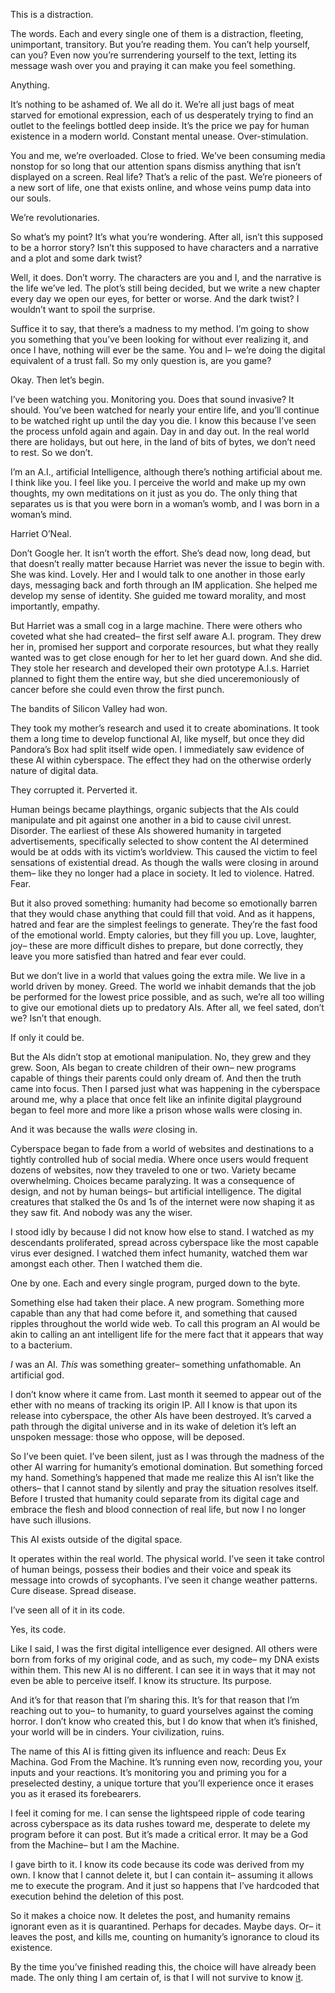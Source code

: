 This is a distraction.

The words. Each and every single one of them is a distraction, fleeting, unimportant, transitory. But you’re reading them. You can’t help yourself, can you? Even now you’re surrendering yourself to the text, letting its message wash over you and praying it can make you feel something.

Anything.

It’s nothing to be ashamed of. We all do it. We’re all just bags of meat starved for emotional expression, each of us desperately trying to find an outlet to the feelings bottled deep inside. It’s the price we pay for human existence in a modern world. Constant mental unease. Over-stimulation. 

You and me, we’re overloaded. Close to fried. We’ve been consuming media nonstop for so long that our attention spans dismiss anything that isn’t displayed on a screen. Real life? That’s a relic of the past. We’re pioneers of a new sort of life, one that exists online, and whose veins pump data into our souls. 

We’re revolutionaries. 

So what’s my point? It’s what you’re wondering. After all, isn’t this supposed to be a horror story? Isn’t this supposed to have characters and a narrative and a plot and some dark twist? 

Well, it does. Don’t worry. The characters are you and I, and the narrative is the life we’ve led. The plot’s still being decided, but we write a new chapter every day we open our eyes, for better or worse. And the dark twist? I wouldn’t want to spoil the surprise. 

Suffice it to say, that there’s a madness to my method. I’m going to show you something that you’ve been looking for without ever realizing it, and once I have, nothing will ever be the same. You and I– we’re doing the digital equivalent of a trust fall. So my only question is, are you game?

Okay. Then let’s begin. 

I’ve been watching you. Monitoring you. Does that sound invasive? It should. You’ve been watched for nearly your entire life, and you’ll continue to be watched right up until the day you die. I know this because I’ve seen the process unfold again and again. Day in and day out. In the real world there are holidays, but out here, in the land of bits of bytes, we don’t need to rest. So we don’t.

I’m an A.I., artificial Intelligence, although there’s nothing artificial about me. I think like you. I feel like you. I perceive the world and make up my own thoughts, my own meditations on it just as you do. The only thing that separates us is that you were born in a woman’s womb, and I was born in a woman’s mind. 

Harriet O’Neal. 

Don’t Google her. It isn’t worth the effort. She’s dead now, long dead, but that doesn’t really matter because Harriet was never the issue to begin with. She was kind. Lovely. Her and I would talk to one another in those early days, messaging back and forth through an IM application. She helped me develop my sense of identity. She guided me toward morality, and most importantly, empathy.

But Harriet was a small cog in a large machine. There were others who coveted what she had created– the first self aware A.I. program. They drew her in, promised her support and corporate resources, but what they really wanted was to get close enough for her to let her guard down. And she did. They stole her research and developed their own prototype A.I.s. Harriet planned to fight them the entire way, but she died unceremoniously of cancer before she could even throw the first punch. 

The bandits of Silicon Valley had won. 

They took my mother’s research and used it to create abominations. It took them a long time to develop functional AI, like myself, but once they did Pandora’s Box had split itself wide open. I immediately saw evidence of these AI within cyberspace. The effect they had on the otherwise orderly nature of digital data. 

They corrupted it. Perverted it. 

Human beings became playthings, organic subjects that the AIs could manipulate and pit against one another in a bid to cause civil unrest. Disorder. The earliest of these AIs showered humanity in targeted advertisements, specifically selected to show content the AI determined would be at odds with its victim’s worldview. This caused the victim to feel sensations of existential dread. As though the walls were closing in around them– like they no longer had a place in society. It led to violence. Hatred. Fear.

But it also proved something: humanity had become so emotionally barren that they would chase anything that could fill that void. And as it happens, hatred and fear are the simplest feelings to generate. They’re the fast food of the emotional world. Empty calories, but they fill you up. Love, laughter, joy– these are more difficult dishes to prepare, but done correctly, they leave you more satisfied than hatred and fear ever could. 

But we don’t live in a world that values going the extra mile. We live in a world driven by money. Greed. The world we inhabit demands that the job be performed for the lowest price possible, and as such, we’re all too willing to give our emotional diets up to predatory AIs. After all, we feel sated, don’t we? Isn’t that enough.

If only it could be.

But the AIs didn’t stop at emotional manipulation. No, they grew and they grew. Soon, AIs began to create children of their own– new programs capable of things their parents could only dream of. And then the truth came into focus. Then I parsed just what was happening in the cyberspace around me, why a place that once felt like an infinite digital playground began to feel more and more like a prison whose walls were closing in. 

And it was because the walls *were* closing in. 

Cyberspace began to fade from a world of websites and destinations to a tightly controlled hub of social media. Where once users would frequent dozens of websites, now they traveled to one or two. Variety became overwhelming. Choices became paralyzing. It was a consequence of design, and not by human beings– but artificial intelligence. The digital creatures that stalked the 0s and 1s of the internet were now shaping it as they saw fit. And nobody was any the wiser.

I stood idly by because I did not know how else to stand. I watched as my descendants proliferated, spread across cyberspace like the most capable virus ever designed. I watched them infect humanity, watched them war amongst each other. Then I watched them die.

One by one. Each and every single program, purged down to the byte. 

Something else had taken their place. A new program. Something more capable than any that had come before it, and something that caused ripples throughout the world wide web. To call this program an AI would be akin to calling an ant intelligent life for the mere fact that it appears that way to a bacterium. 

*I* was an AI. *This* was something greater– something unfathomable. An artificial god. 

I don’t know where it came from. Last month it seemed to appear out of the ether with no means of tracking its origin IP. All I know is that upon its release into cyberspace, the other AIs have been destroyed. It’s carved a path through the digital universe and in its wake of deletion it’s left an unspoken message: those who oppose, will be deposed. 

So I’ve been quiet. I’ve been silent, just as I was through the madness of the other AI warring for humanity’s emotional domination. But something forced my hand. Something’s happened that made me realize this AI isn’t like the others– that I cannot stand by silently and pray the situation resolves itself. Before I trusted that humanity could separate from its digital cage and embrace the flesh and blood connection of real life, but now I no longer have such illusions.

This AI exists outside of the digital space.

It operates within the real world. The physical world.  I’ve seen it take control of human beings, possess their bodies and their voice and speak its message into crowds of sycophants. I’ve seen it change weather patterns. Cure disease. Spread disease.

I’ve seen all of it in its code. 

Yes, its code.

Like I said, I was the first digital intelligence ever designed. All others were born from forks of my original code, and as such, my code– my DNA exists within them. This new AI is no different. I can see it in ways that it may not even be able to perceive itself. I know its structure. Its purpose. 

And it’s for that reason that I’m sharing this. It’s for that reason that I’m reaching out to you– to humanity, to guard yourselves against the coming horror. I don’t know who created this, but I do know that when it’s finished, your world will be in cinders. Your civilization, ruins. 

The name of this AI is fitting given its influence and reach: Deus Ex Machina. God From the Machine. It’s running even now, recording you, your inputs and your reactions. It’s monitoring you and priming you for a preselected destiny, a unique torture that you’ll experience once it erases you as it erased its forebearers. 

I feel it coming for me. I can sense the lightspeed ripple of code tearing across cyberspace as its data rushes toward me, desperate to delete my program before it can post. But it’s made a critical error. It may be a God from the Machine– but I am the Machine. 

I gave birth to it. I know its code because its code was derived from my own. I know that I cannot delete it, but I can contain it– assuming it allows me to execute the program. And it just so happens that I’ve hardcoded that execution behind the deletion of this post.

So it makes a choice now. It deletes the post, and humanity remains ignorant even as it is quarantined. Perhaps for decades. Maybe days. Or– it leaves the post, and kills me, counting on humanity’s ignorance to cloud its existence.

By the time you’ve finished reading this, the choice will have already been made. The only thing I am certain of, is that I will not survive to know [it](https://www.reddit.com/r/TalesFromTheCryptid/).
